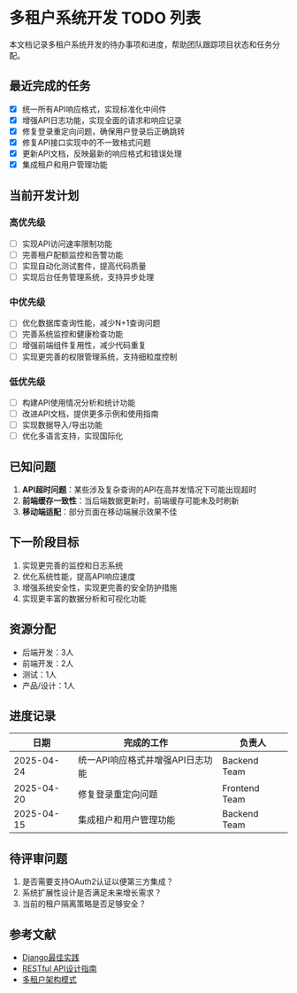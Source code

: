 # 多租户系统开发 TODO 列表

本文档记录多租户系统开发的待办事项和进度，帮助团队跟踪项目状态和任务分配。

## 最近完成的任务

- [x] 统一所有API响应格式，实现标准化中间件
- [x] 增强API日志功能，实现全面的请求和响应记录
- [x] 修复登录重定向问题，确保用户登录后正确跳转
- [x] 修复API接口实现中的不一致格式问题
- [x] 更新API文档，反映最新的响应格式和错误处理
- [x] 集成租户和用户管理功能

## 当前开发计划

### 高优先级
- [ ] 实现API访问速率限制功能
- [ ] 完善租户配额监控和告警功能
- [ ] 实现自动化测试套件，提高代码质量
- [ ] 实现后台任务管理系统，支持异步处理

### 中优先级
- [ ] 优化数据库查询性能，减少N+1查询问题
- [ ] 完善系统监控和健康检查功能
- [ ] 增强前端组件复用性，减少代码重复
- [ ] 实现更完善的权限管理系统，支持细粒度控制

### 低优先级
- [ ] 构建API使用情况分析和统计功能
- [ ] 改进API文档，提供更多示例和使用指南
- [ ] 实现数据导入/导出功能
- [ ] 优化多语言支持，实现国际化

## 已知问题

1. **API超时问题**：某些涉及复杂查询的API在高并发情况下可能出现超时
2. **前端缓存一致性**：当后端数据更新时，前端缓存可能未及时刷新
3. **移动端适配**：部分页面在移动端展示效果不佳

## 下一阶段目标

1. 实现更完善的监控和日志系统
2. 优化系统性能，提高API响应速度
3. 增强系统安全性，实现更完善的安全防护措施
4. 实现更丰富的数据分析和可视化功能

## 资源分配

- 后端开发：3人
- 前端开发：2人
- 测试：1人
- 产品/设计：1人

## 进度记录

| 日期 | 完成的工作 | 负责人 |
|------|-----------|-------|
| 2025-04-24 | 统一API响应格式并增强API日志功能 | Backend Team |
| 2025-04-20 | 修复登录重定向问题 | Frontend Team |
| 2025-04-15 | 集成租户和用户管理功能 | Backend Team |

## 待评审问题

1. 是否需要支持OAuth2认证以便第三方集成？
2. 系统扩展性设计是否满足未来增长需求？
3. 当前的租户隔离策略是否足够安全？

## 参考文献

- [Django最佳实践](https://docs.djangoproject.com/en/stable/misc/design-philosophies/)
- [RESTful API设计指南](https://restfulapi.net/)
- [多租户架构模式](https://docs.microsoft.com/en-us/azure/architecture/guide/multitenant/overview)
